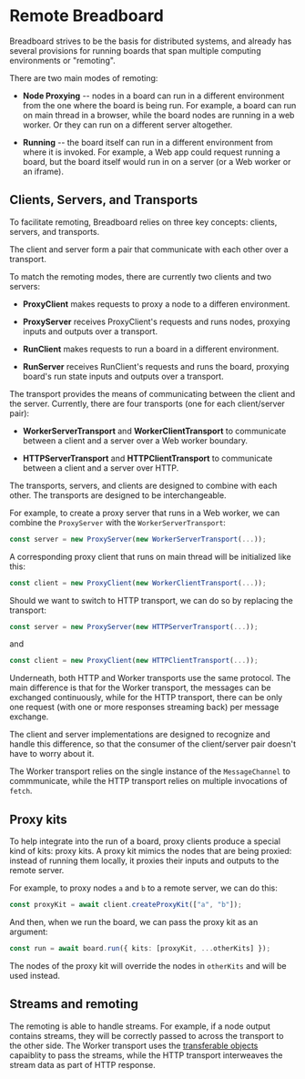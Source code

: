 # Remote Breadboard

Breadboard strives to be the basis for distributed systems, and already has several provisions for running boards that span multiple computing environments or "remoting".

There are two main modes of remoting:

- **Node Proxying** -- nodes in a board can run in a different environment from the one where the board is being run. For example, a board can run on main thread in a browser, while the board nodes are running in a web worker. Or they can run on a different server altogether.

- **Running** -- the board itself can run in a different environment from where it is invoked. For example, a Web app could request running a board, but the board itself would run in on a server (or a Web worker or an iframe).

## Clients, Servers, and Transports

To facilitate remoting, Breadboard relies on three key concepts: clients, servers, and transports.

The client and server form a pair that communicate with each other over a transport.

To match the remoting modes, there are currently two clients and two servers:

- **ProxyClient** makes requests to proxy a node to a differen environment.

- **ProxyServer** receives ProxyClient's requests and runs nodes, proxying inputs and outputs over a transport.

- **RunClient** makes requests to run a board in a different environment.

- **RunServer** receives RunClient's requests and runs the board, proxying board's run state inputs and outputs over a transport.

The transport provides the means of communicating between the client and the server. Currently, there are four transports (one for each client/server pair):

- **WorkerServerTransport** and **WorkerClientTransport** to communicate between a client and a server over a Web worker boundary.

- **HTTPServerTransport** and **HTTPClientTransport** to communicate between a client and a server over HTTP.

The transports, servers, and clients are designed to combine with each other. The transports are designed to be interchangeable.

For example, to create a proxy server that runs in a Web worker, we can combine the `ProxyServer` with the `WorkerServerTransport`:

```ts
const server = new ProxyServer(new WorkerServerTransport(...));
```

A corresponding proxy client that runs on main thread will be initialized like this:

```ts
const client = new ProxyClient(new WorkerClientTransport(...));
```

Should we want to switch to HTTP transport, we can do so by replacing the transport:

```ts
const server = new ProxyServer(new HTTPServerTransport(...));
```

and

```ts
const client = new ProxyClient(new HTTPClientTransport(...));
```

Underneath, both HTTP and Worker transports use the same protocol. The main difference is that for the Worker transport, the messages can be exchanged continuously, while for the HTTP transport, there can be only one request (with one or more responses streaming back) per message exchange.

The client and server implementations are designed to recognize and handle this difference, so that the consumer of the client/server pair doesn't have to worry about it.

The Worker transport relies on the single instance of the `MessageChannel` to commmunicate, while the HTTP transport relies on multiple invocations of `fetch`.

## Proxy kits

To help integrate into the run of a board, proxy clients produce a special kind of kits: proxy kits. A proxy kit mimics the nodes that are being proxied: instead of running them locally, it proxies their inputs and outputs to the remote server.

For example, to proxy nodes `a` and `b` to a remote server, we can do this:

```ts
const proxyKit = await client.createProxyKit(["a", "b"]);
```

And then, when we run the board, we can pass the proxy kit as an argument:

```ts
const run = await board.run({ kits: [proxyKit, ...otherKits] });
```

The nodes of the proxy kit will override the nodes in `otherKits` and will be used instead.

## Streams and remoting

The remoting is able to handle streams. For example, if a node output contains streams, they will be correctly passed to across the transport to the other side. The Worker transport uses the [transferable objects](https://developer.mozilla.org/en-US/docs/Web/API/Web_Workers_API/Transferable_objects) capaiblity to pass the streams, while the HTTP transport interweaves the stream data as part of HTTP response.
